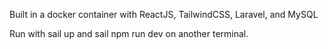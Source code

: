 Built in a docker container with ReactJS, TailwindCSS, Laravel, and MySQL

Run with sail up and sail npm run dev on another terminal.
